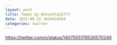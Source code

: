 ```yaml
--- 
layout: post 
title: Tweet by @stocktalk777 
date: 2021-06-22 1624410364 
categories: twitter 
--- 
```

https://twitter.com/o/status/1407505178530570240